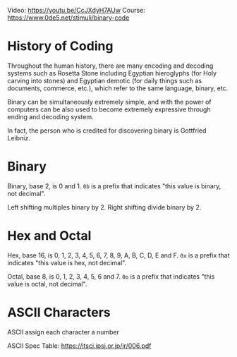 Video:  https://youtu.be/CcJXdyH7AUw
Course: https://www.0de5.net/stimuli/binary-code

# History of Coding

Throughout the human history, there are many encoding and decoding systems such as Rosetta Stone including Egyptian hieroglyphs (for Holy carving into stones) and Egyptian demotic (for daily things such as documents, commerce, etc.), which refer to the same language, binary, etc.

Binary can be simultaneously extremely simple, and with the power of computers can be also used to become extremely expressive through ending and decoding system.

In fact, the person who is credited for discovering binary is Gottfried Leibniz.

# Binary

Binary, base 2, is 0 and 1.
`0b` is a prefix that indicates "this value is binary, not decimal".

Left shifting multiples binary by 2. Right shifting divide binary by 2.

# Hex and Octal

Hex, base 16, is 0, 1, 2, 3, 4, 5, 6, 7, 8, 9, A, B, C, D, E and F. `0x` is a prefix that indicates "this value is hex, not decimal".

Octal, base 8, is 0, 1, 2, 3, 4, 5, 6 and 7. `0o` is a prefix that indicates "this value is octal, not decimal".

# ASCII Characters

ASCII assign each character a number

ASCII Spec Table: https://itscj.ipsj.or.jp/ir/006.pdf

